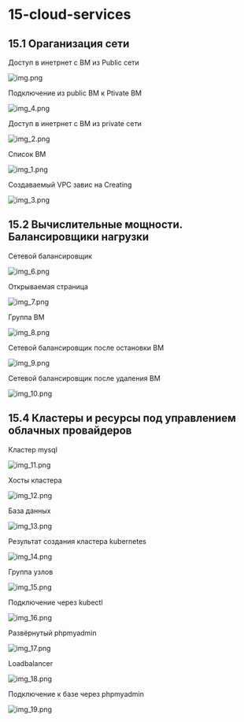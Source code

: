 # 15-cloud-services

## 15.1 Ораганизация сети

Доступ в инетрнет с ВМ из Public сети

![img.png](img.png)

Подключение из public ВМ к Ptivate ВМ

![img_4.png](img_4.png)


Доступ в инетрнет с ВМ из private сети

![img_2.png](img_2.png)

Список ВМ

![img_1.png](img_1.png)

Создаваемый VPC завис на Creating

![img_3.png](img_3.png)


## 15.2 Вычислительные мощности. Балансировщики нагрузки

Сетевой балансировщик

![img_6.png](img_6.png)

Открываемая страница

![img_7.png](img_7.png)

Группа ВМ

![img_8.png](img_8.png)

Сетевой балансировщик после остановки ВМ

![img_9.png](img_9.png)

Сетевой балансировщик после удаления ВМ

![img_10.png](img_10.png)

## 15.4  Кластеры и ресурсы под управлением облачных провайдеров

Кластер mysql

![img_11.png](img_11.png)

Хосты кластера

![img_12.png](img_12.png)

База данных

![img_13.png](img_13.png)

Результат создания кластера kubernetes

![img_14.png](img_14.png)

Группа узлов

![img_15.png](img_15.png)

Подключение через kubectl

![img_16.png](img_16.png)

Развёрнутый phpmyadmin

![img_17.png](img_17.png)

Loadbalancer

![img_18.png](img_18.png)

Подключение к базе через phpmyadmin

![img_19.png](img_19.png)


